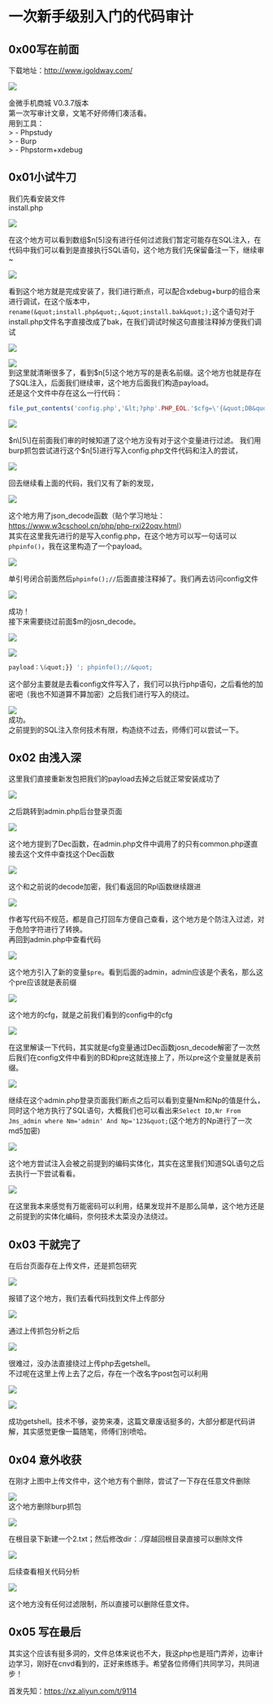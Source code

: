 一次新手级别入门的代码审计
=============

0x00写在前面
--------

下载地址：<http://www.igoldway.com/>

[![](https://shs3.b.qianxin.com/attack_forum/2021/04/attach-9f009aa82dbd8d1abbcf33d7431ad543dc2d99b9.png)](https://shs3.b.qianxin.com/attack_forum/2021/04/attach-9f009aa82dbd8d1abbcf33d7431ad543dc2d99b9.png)

金微手机商城 V0.3.7版本  
第一次写审计文章，文笔不好师傅们凑活看。  
用到工具：  
&gt; - Phpstudy  
&gt; - Burp  
&gt; - Phpstorm+xdebug

0x01小试牛刀
--------

我们先看安装文件  
install.php

[![](https://shs3.b.qianxin.com/attack_forum/2021/04/attach-e2fd9b026efcee2b34624fae36080c0ae290b66c.png)](https://shs3.b.qianxin.com/attack_forum/2021/04/attach-e2fd9b026efcee2b34624fae36080c0ae290b66c.png)

在这个地方可以看到数组$n\[5\]没有进行任何过滤我们暂定可能存在SQL注入，在代码中我们可以看到是直接执行SQL语句，这个地方我们先保留备注一下，继续审~

[![](https://shs3.b.qianxin.com/attack_forum/2021/04/attach-09e4a15545764b44221ebd1732137963987b8f24.png)](https://shs3.b.qianxin.com/attack_forum/2021/04/attach-09e4a15545764b44221ebd1732137963987b8f24.png)

看到这个地方就是完成安装了，我们进行断点，可以配合xdebug+burp的组合来进行调试，在这个版本中，`rename(&quot;install.php&quot;,&quot;install.bak&quot;);`这个语句对于install.php文件名字直接改成了bak，在我们调试时候这句直接注释掉方便我们调试

[![](https://shs3.b.qianxin.com/attack_forum/2021/04/attach-a70488f23d1c55dfc3d2bb53dc0d26cc9c96865d.png)](https://shs3.b.qianxin.com/attack_forum/2021/04/attach-a70488f23d1c55dfc3d2bb53dc0d26cc9c96865d.png)

[![](https://shs3.b.qianxin.com/attack_forum/2021/04/attach-6e04e56acfe5d7cdd66c5041b2f9f4d0ece5bf4e.png)](https://shs3.b.qianxin.com/attack_forum/2021/04/attach-6e04e56acfe5d7cdd66c5041b2f9f4d0ece5bf4e.png)  
到这里就清晰很多了，看到$n\[5\]这个地方写的是表名前缀。这个地方也就是存在了SQL注入，后面我们继续审，这个地方后面我们构造payload。  
还是这个文件中存在这么一行代码：

```php
file_put_contents('config.php','&lt;?php'.PHP_EOL.'$cfg=\'{&quot;DB&quot;:{&quot;host&quot;:&quot;'.$n[1].'&quot;,&quot;user&quot;:&quot;'.$n[2].'&quot;,&quot;pass&quot;:&quot;'.$n[3].'&quot;,&quot;name&quot;:&quot;'.$n[4].'&quot;,&quot;pre&quot;:&quot;'.$n[5].'&quot;},&quot;An&quot;:&quot;金微手机商城&quot;,&quot;Aw&quot;:&quot;'.str_replace(&quot;/&quot;,&quot;\\/&quot;,$n[9]).
```

[![](https://shs3.b.qianxin.com/attack_forum/2021/04/attach-d51258e720eda3bd55c27146b703f566f46b9425.png)](https://shs3.b.qianxin.com/attack_forum/2021/04/attach-d51258e720eda3bd55c27146b703f566f46b9425.png)

$n\[5\]在前面我们审的时候知道了这个地方没有对于这个变量进行过滤。  
我们用burp抓包尝试进行这个$n\[5\]进行写入config.php文件代码和注入的尝试，

[![](https://shs3.b.qianxin.com/attack_forum/2021/04/attach-baf067a30cd6d8acf3a09c2982a076690842473d.png)](https://shs3.b.qianxin.com/attack_forum/2021/04/attach-baf067a30cd6d8acf3a09c2982a076690842473d.png)

回去继续看上面的代码，我们又有了新的发现，

[![](https://shs3.b.qianxin.com/attack_forum/2021/04/attach-72eb1b67c098a363dbfabcd35013215ad57dff76.png)](https://shs3.b.qianxin.com/attack_forum/2021/04/attach-72eb1b67c098a363dbfabcd35013215ad57dff76.png)

这个地方用了json\_decode函数（贴个学习地址：<https://www.w3cschool.cn/php/php-rxi22oqv.html>）  
其实在这里我先进行的是写入config.php，在这个地方可以写一句话可以`phpinfo()`，我在这里构造了一个payload。

[![](https://shs3.b.qianxin.com/attack_forum/2021/04/attach-dada9f8517139b40a6e899dea5eb791ab2fd9241.png)](https://shs3.b.qianxin.com/attack_forum/2021/04/attach-dada9f8517139b40a6e899dea5eb791ab2fd9241.png)

单引号闭合前面然后`phpinfo();//`后面直接注释掉了。我们再去访问config文件

[![](https://shs3.b.qianxin.com/attack_forum/2021/04/attach-fa1231acc1e8bc68912c22ababa22292caba6e54.png)](https://shs3.b.qianxin.com/attack_forum/2021/04/attach-fa1231acc1e8bc68912c22ababa22292caba6e54.png)

成功！  
接下来需要绕过前面$m的josn\_decode。

[![](https://shs3.b.qianxin.com/attack_forum/2021/04/attach-fb6af4058923cd19da7a63a3448fd8a9aa6dd50c.png)](https://shs3.b.qianxin.com/attack_forum/2021/04/attach-fb6af4058923cd19da7a63a3448fd8a9aa6dd50c.png)

[![](https://shs3.b.qianxin.com/attack_forum/2021/04/attach-6f245eee06a6d28750e83ac2d13806d2e4144c1f.png)](https://shs3.b.qianxin.com/attack_forum/2021/04/attach-6f245eee06a6d28750e83ac2d13806d2e4144c1f.png)

```php
payload：\&quot;}} '; phpinfo();//&quot;
```

这个部分主要就是去看config文件写入了，我们可以执行php语句，之后看他的加密吧（我也不知道算不算加密）之后我们进行写入的绕过。

[![](https://shs3.b.qianxin.com/attack_forum/2021/04/attach-a4e7de120a5b9d5c6dd70e25d55ae1c4472e5087.png)](https://shs3.b.qianxin.com/attack_forum/2021/04/attach-a4e7de120a5b9d5c6dd70e25d55ae1c4472e5087.png)  
成功。  
之前提到的SQL注入奈何技术有限，构造绕不过去，师傅们可以尝试一下。

0x02 由浅入深
---------

这里我们直接重新发包把我们的payload去掉之后就正常安装成功了

[![](https://shs3.b.qianxin.com/attack_forum/2021/04/attach-142fbfeed5acf5c767afcbfcd3847c99c1fc19aa.png)](https://shs3.b.qianxin.com/attack_forum/2021/04/attach-142fbfeed5acf5c767afcbfcd3847c99c1fc19aa.png)

之后跳转到admin.php后台登录页面

[![](https://shs3.b.qianxin.com/attack_forum/2021/04/attach-80be924c6dd115eba435985fc5d1e6ebdb5400e4.png)](https://shs3.b.qianxin.com/attack_forum/2021/04/attach-80be924c6dd115eba435985fc5d1e6ebdb5400e4.png)

这个地方提到了Dec函数，在admin.php文件中调用了的只有common.php遂直接去这个文件中查找这个Dec函数

[![](https://shs3.b.qianxin.com/attack_forum/2021/04/attach-59b229e9e775d3c1497580b2ef44ae43280a50c3.png)](https://shs3.b.qianxin.com/attack_forum/2021/04/attach-59b229e9e775d3c1497580b2ef44ae43280a50c3.png)

这个和之前说的decode加密，我们看返回的Rpl函数继续跟进

[![](https://shs3.b.qianxin.com/attack_forum/2021/04/attach-a3847417dc625a0398c14f78af4734d0749f6ddf.png)](https://shs3.b.qianxin.com/attack_forum/2021/04/attach-a3847417dc625a0398c14f78af4734d0749f6ddf.png)

作者写代码不规范，都是自己打回车方便自己查看，这个地方是个防注入过滤，对于危险字符进行了转换。  
再回到admin.php中查看代码

[![](https://shs3.b.qianxin.com/attack_forum/2021/04/attach-996cc1acf1b92b4e67919c188ffbc834200aecb3.png)](https://shs3.b.qianxin.com/attack_forum/2021/04/attach-996cc1acf1b92b4e67919c188ffbc834200aecb3.png)

这个地方引入了新的变量`$pre`。看到后面的admin，admin应该是个表名，那么这个pre应该就是表前缀

[![](https://shs3.b.qianxin.com/attack_forum/2021/04/attach-646d60a69e990bc58b7e8f70205a38e5475df1f6.png)](https://shs3.b.qianxin.com/attack_forum/2021/04/attach-646d60a69e990bc58b7e8f70205a38e5475df1f6.png)

这个地方的cfg，就是之前我们看到的config中的cfg

[![](https://shs3.b.qianxin.com/attack_forum/2021/04/attach-39bd028ef349b9d004c9b1273c26266a309ad2fb.png)](https://shs3.b.qianxin.com/attack_forum/2021/04/attach-39bd028ef349b9d004c9b1273c26266a309ad2fb.png)

在这里解读一下代码，其实就是cfg变量通过Dec函数josn\_decode解密了一次然后我们在config文件中看到的BD和pre这就连接上了，所以pre这个变量就是表前缀。

[![](https://shs3.b.qianxin.com/attack_forum/2021/04/attach-8fa56a1387ed5defaa761a2d51b51ee3779be13f.png)](https://shs3.b.qianxin.com/attack_forum/2021/04/attach-8fa56a1387ed5defaa761a2d51b51ee3779be13f.png)

继续在这个admin.php登录页面我们断点之后可以看到变量Nm和Np的值是什么，同时这个地方执行了SQL语句，大概我们也可以看出来`Select ID,Nr From Jms_admin where Nm='admin' And Np='123&quot;`(这个地方的Np进行了一次md5加密)

[![](https://shs3.b.qianxin.com/attack_forum/2021/04/attach-080814c1f089d5a20b6fa3503d02d4a9ddaa6f36.png)](https://shs3.b.qianxin.com/attack_forum/2021/04/attach-080814c1f089d5a20b6fa3503d02d4a9ddaa6f36.png)

这个地方尝试注入会被之前提到的编码实体化，其实在这里我们知道SQL语句之后去执行一下尝试看看。

[![](https://shs3.b.qianxin.com/attack_forum/2021/04/attach-358f637fb149ce0a357b4765135fae0f81bafe5b.png)](https://shs3.b.qianxin.com/attack_forum/2021/04/attach-358f637fb149ce0a357b4765135fae0f81bafe5b.png)

在这里我本来感觉有万能密码可以利用，结果发现并不是那么简单，这个地方还是之前提到的实体化编码，奈何技术太菜没办法绕过。

0x03 干就完了
---------

在后台页面存在上传文件，还是抓包研究

[![](https://shs3.b.qianxin.com/attack_forum/2021/04/attach-208ae80caa0a914ad8b7fa433ec0de1a65fe426a.png)](https://shs3.b.qianxin.com/attack_forum/2021/04/attach-208ae80caa0a914ad8b7fa433ec0de1a65fe426a.png)

报错了这个地方，我们去看代码找到文件上传部分

[![](https://shs3.b.qianxin.com/attack_forum/2021/04/attach-4cf55951afc2c1c3f76d79f5097d892034797bcd.png)](https://shs3.b.qianxin.com/attack_forum/2021/04/attach-4cf55951afc2c1c3f76d79f5097d892034797bcd.png)

通过上传抓包分析之后

[![](https://shs3.b.qianxin.com/attack_forum/2021/04/attach-8d79d8420a85829f2459097d3b816e37f1921392.png)](https://shs3.b.qianxin.com/attack_forum/2021/04/attach-8d79d8420a85829f2459097d3b816e37f1921392.png)

很难过，没办法直接绕过上传php去getshell。  
不过呢在这里上传上去了之后，存在一个改名字post包可以利用

[![](https://shs3.b.qianxin.com/attack_forum/2021/04/attach-afe2311512cd2a5d7642d8c4926932820a799583.png)](https://shs3.b.qianxin.com/attack_forum/2021/04/attach-afe2311512cd2a5d7642d8c4926932820a799583.png)

[![](https://shs3.b.qianxin.com/attack_forum/2021/04/attach-9726b7b6bc48469f4a75c4b5590186cbe156d1fb.png)](https://shs3.b.qianxin.com/attack_forum/2021/04/attach-9726b7b6bc48469f4a75c4b5590186cbe156d1fb.png)

成功getshell。技术不够，姿势来凑，这篇文章废话挺多的，大部分都是代码讲解，其实感觉更像一篇随笔，师傅们别喷哈。

0x04 意外收获
---------

在刚才上图中上传文件中，这个地方有个删除，尝试了一下存在任意文件删除

[![](https://shs3.b.qianxin.com/attack_forum/2021/04/attach-79e05d3d7f7a07362a5e1a139a2e7b41d88921bc.png)](https://shs3.b.qianxin.com/attack_forum/2021/04/attach-79e05d3d7f7a07362a5e1a139a2e7b41d88921bc.png)  
这个地方删除burp抓包

[![](https://shs3.b.qianxin.com/attack_forum/2021/04/attach-f0878bc27f9dadfd6d9a36be15a4b2bc834d08f5.png)](https://shs3.b.qianxin.com/attack_forum/2021/04/attach-f0878bc27f9dadfd6d9a36be15a4b2bc834d08f5.png)

在根目录下新建一个2.txt；然后修改dir：./穿越回根目录直接可以删除文件

[![](https://shs3.b.qianxin.com/attack_forum/2021/04/attach-6498197e4b5aef033b054cc7f6c4d88336b830d5.png)](https://shs3.b.qianxin.com/attack_forum/2021/04/attach-6498197e4b5aef033b054cc7f6c4d88336b830d5.png)

后续查看相关代码分析

[![](https://shs3.b.qianxin.com/attack_forum/2021/04/attach-0c88d065c4972a4421ea9c7adbe16a7db81acf11.png)](https://shs3.b.qianxin.com/attack_forum/2021/04/attach-0c88d065c4972a4421ea9c7adbe16a7db81acf11.png)

这个地方没有任何过滤限制，所以直接可以删除任意文件。

0x05 写在最后
---------

其实这个应该有挺多洞的，文件总体来说也不大，我这php也是班门弄斧，边审计边学习，刚好在cnvd看到的，正好来练练手。希望各位师傅们共同学习，共同进步！

首发先知：<https://xz.aliyun.com/t/9114>